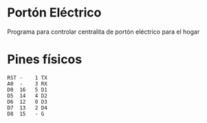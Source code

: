 # Portón Eléctrico

Programa para controlar centralita de portón eléctrico para el hogar



# Pines físicos

```
RST -    1 TX
A0  -    3 RX
D0  16   5 D1
D5  14   4 D2
D6  12   0 D3
D7  13   2 D4
D8  15   - G
```
